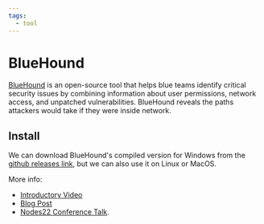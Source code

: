 ```yaml
---
tags:
  - tool
---
```

# BlueHound

[BlueHound](https://github.com/zeronetworks/BlueHound) is an open-source tool that helps blue teams identify critical security issues by combining information about user permissions, network access, and unpatched vulnerabilities. BlueHound reveals the paths attackers would take if they were inside network.

## Install

We can download BlueHound's compiled version for Windows from the [github releases link](https://github.com/zeronetworks/BlueHound/releases), but we can also use it on Linux or MacOS.

More info:

- [Introductory Video](https://youtu.be/WVup5tnURoM)
- [Blog Post](https://zeronetworks.com/blog/bluehound-community-driven-resilience/)
- [Nodes22 Conference Talk](https://www.youtube.com/watch?app=desktop&v=76MWt8uugAg).
